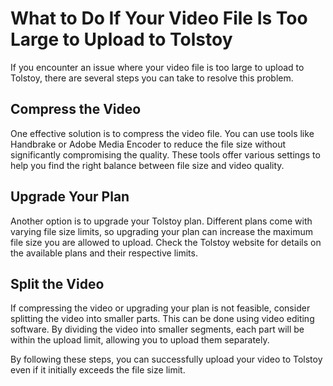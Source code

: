 # What to Do If Your Video File Is Too Large to Upload to Tolstoy

If you encounter an issue where your video file is too large to upload to Tolstoy, there are several steps you can take to resolve this problem.

## Compress the Video

One effective solution is to compress the video file. You can use tools like Handbrake or Adobe Media Encoder to reduce the file size without significantly compromising the quality. These tools offer various settings to help you find the right balance between file size and video quality.

## Upgrade Your Plan

Another option is to upgrade your Tolstoy plan. Different plans come with varying file size limits, so upgrading your plan can increase the maximum file size you are allowed to upload. Check the Tolstoy website for details on the available plans and their respective limits.

## Split the Video

If compressing the video or upgrading your plan is not feasible, consider splitting the video into smaller parts. This can be done using video editing software. By dividing the video into smaller segments, each part will be within the upload limit, allowing you to upload them separately.

By following these steps, you can successfully upload your video to Tolstoy even if it initially exceeds the file size limit.